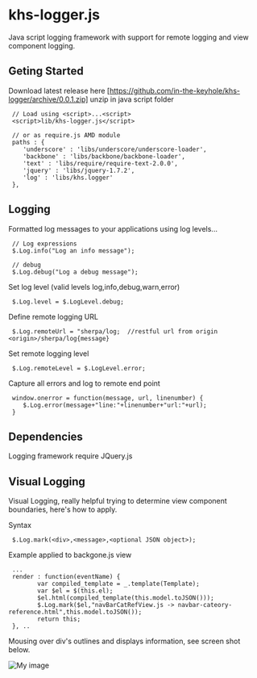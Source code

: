 khs-logger.js
=============

Java script logging framework with support for remote logging and view component logging.

Geting Started
--------------

Download latest release here [https://github.com/in-the-keyhole/khs-logger/archive/0.0.1.zip] unzip in java script folder

     // Load using <script>...<script> 
     <script>lib/khs-logger.js</script>
     
     // or as require.js AMD module
     paths : {
		'underscore' : 'libs/underscore/underscore-loader',
		'backbone' : 'libs/backbone/backbone-loader',
		'text' : 'libs/require/require-text-2.0.0',
		'jquery' : 'libs/jquery-1.7.2',
		'log' : 'libs/khs.logger'
     },
     

Logging
-------
Formatted log messages to your applications using log levels... 

     // Log expressions 
     $.Log.info("Log an info message");
         
     // debug 
     $.Log.debug("Log a debug message");
          
Set log level (valid levels log,info,debug,warn,error)
 
     $.Log.level = $.LogLevel.debug;    
 
Define remote logging URL
 
     $.Log.remoteUrl = "sherpa/log;  //restful url from origin <origin>/sherpa/log{message}
      
Set remote logging level

     $.Log.remoteLevel = $.LogLevel.error;
     
Capture all errors and log to remote end point                   
  
     window.onerror = function(message, url, linenumber) {
		$.Log.error(message+"line:"+linenumber+"url:"+url);
	 }

Dependencies
------------
Logging framework require JQuery.js 

Visual Logging
--------------
Visual Logging, really helpful trying to determine view component boundaries, here's how to apply.

Syntax 

     $.Log.mark(<div>,<message>,<optional JSON object>);
     
Example applied to backgone.js view
     
     ...
     render : function(eventName) {
			var compiled_template = _.template(Template);
			var $el = $(this.el);
			$el.html(compiled_template(this.model.toJSON()));
			$.Log.mark($el,"navBarCatRefView.js -> navbar-cateory-reference.html",this.model.toJSON());	
			return this;
	 }, ..

Mousing over div's outlines and displays information, see screen shot below.

![My image](https://raw.github.com/in-the-keyhole/khs-logger/master/screen.png)
